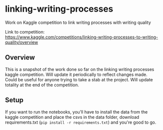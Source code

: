 # linking-writing-processes
Work on Kaggle competition to link writing processes with writing quality  

Link to competition:  
https://www.kaggle.com/competitions/linking-writing-processes-to-writing-quality/overview  

## Overview  
This is a snapshot of the work done so far on the linking writing processes kaggle competition. Will update it periodically to reflect changes made. Could be useful for anyone trying to take a stab at the project. Will update totality at the end of the competition.

## Setup  
If you want to run the notebooks, you'll have to install the data from the kaggle competition and place the csvs in the data folder, download requirements.txt (`pip install -r requirements.txt`) and you're good to go.


